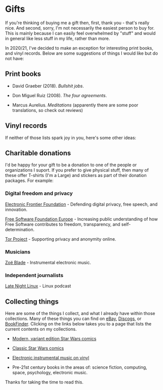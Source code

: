 # Gifts

If you're thinking of buying me a gift then, first, thank you - that's really
nice. And second, sorry, I'm not necessarily the easiest person to buy for. This is mainly because I can easily feel overwhelmed by "stuff" and would in general like less stuff in my life, rather than more. 

In 2020/21, I've decided to make an exception for interesting print books, and vinyl records. Below are some suggestions of things I would like but do not have:

## Print books

- David Graeber (2018). _Bullshit jobs_.

- Don Miguel Ruiz (2008). _The four agreements_.

- Marcus Aurelius. _Meditations_ (apparently there are some poor translations, so check out reviews) 

## Vinyl records





If neither of those lists spark joy in you, here's some other ideas:

## Charitable donations

I'd be happy for your gift to be a donation to one of the people or organizations I suport. If you prefer to give physical stuff, then many of these offer T-shirts (I'm a Large) and stickers as part of their donation packages. For example:

### Digital freedom and privacy

[Electronic Frontier Foundation](https://www.eff.org/) -  Defending digital privacy, free speech, and innovation. 

[Free Software Foundation Europe](https://fsfe.org/) - Increasing public understanding of how Free Software contributes to freedom, transparency, and self-determination.

[Tor Project](https://www.torproject.org/) - Supporting privacy and anonymity online.

### Musicians

[Zoë Blade](https://www.patreon.com/zoeblademusic/posts) - Instrumental electronic music.

### Independent journalists

[Late Night Linux](https://www.patreon.com/LateNightLinux/posts) - Linux podcast


## Collecting things

Here are some of the things I collect, and what I already have within those collections. Many of these things you can find on [eBay](https://www.ebay.co.uk), [Discogs](https://www.discogs.com), or [BookFinder](https://www.bookfinder.com/). Clicking on the links below takes you to a page that lists the current contents on my collections.

- [Modern, variant edition Star Wars comics](variant-starwars.html)

- [Classic Star Wars comics](old-starwars.html)

- [Electronic instrumental music on vinyl](elec-inst-vinyl.html)

- Pre-21st century books in the areas of: science fiction, computing, space, psychology, electronic music.

Thanks for taking the time to read this.


